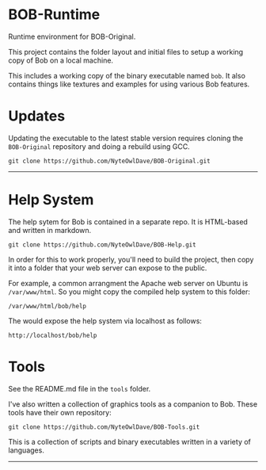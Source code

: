 # BOB-Runtime

Runtime environment for BOB-Original.

This project contains the folder layout and initial files
to setup a working copy of Bob on a local machine.

This includes a working copy of the binary executable
named `bob`. It also contains things like textures and
examples for using various Bob features.

# Updates

Updating the executable to the latest stable version
requires cloning the `BOB-Original` repository and
doing a rebuild using GCC.

```
git clone https://github.com/NyteOwlDave/BOB-Original.git
```

---

# Help System

The help sytem for Bob is contained in a separate repo.
It is HTML-based and written in markdown.

```
git clone https://github.com/NyteOwlDave/BOB-Help.git
```

In order for this to work properly, you'll need to build
the project, then copy it into a folder that your web
server can expose to the public.

For example, a common arrangment the Apache web server
on Ubuntu is `/var/www/html`. So you might copy the
compiled help system to this folder:

```
/var/www/html/bob/help
```

The would expose the help system via localhost as follows:

```
http://localhost/bob/help
```

# Tools

See the README.md file in the `tools` folder.

I've also written a collection of graphics tools as a companion
to Bob. These tools have their own repository:

```
git clone https://github.com/NyteOwlDave/BOB-Tools.git
```

This is a collection of scripts and binary executables written
in a variety of languages.

---

